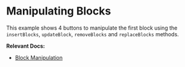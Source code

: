 # Manipulating Blocks

This example shows 4 buttons to manipulate the first block using the `insertBlocks`, `updateBlock`, `removeBlocks` and `replaceBlocks` methods.

**Relevant Docs:**

- [Block Manipulation](/docs/reference/editor/manipulating-content)
